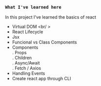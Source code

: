 ### `What I've learned here`

In this project I've learned the basics of react <br/>

- Virtual DOM <br/ >
- React Lifecycle <br />
- Jsx <br />
- Funcional vs Class Components <br />
- Components <br />
  . Props <br />
  . Children <br />
  . Async/Await <br />
  . Fetch / Axios <br />
- Handling Events <br />
- Create react app through CLI <br />
